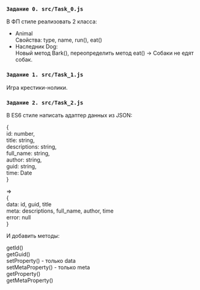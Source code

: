 
### `Задание 0. src/Task_0.js`

В ФП стиле реализовать 2 класса:<br>
+ Animal<br>
Свойства: type, name, run(), eat()<br>
+ Наследник Dog:<br>
Новый метод Bark(),  переопределить метод eat() -> Собаки не едят собак.<br>

### `Задание 1. src/Task_1.js`
Игра крестики-нолики.

### `Задание 2. src/Task_2.js`
В ES6 стиле написать адаптер данных из JSON:

{<br>id: number,<br> 
title: string,<br>
 descriptions: string,<br>
  full_name: string,<br>
   author: string,<br>
    guid: string,<br> 
    time: Date<br>}<br>

=> 
<br>
{<br>
data: id, guid, title<br>
meta: descriptions, full_name, author, time<br>
error: null<br>
}<br>

И добавить методы:<br>

getId()<br>
getGuid()<br>
setProperty() - только data<br>
setMetaProperty() - только meta<br>
getProperty()<br>
getMetaProperty()<br>

 

